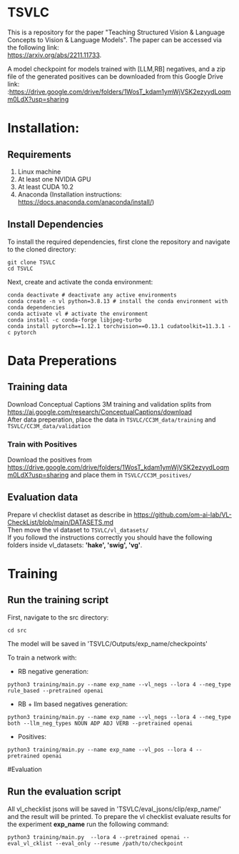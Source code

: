 # TSVLC
This is a repository for the paper "Teaching Structured Vision & Language Concepts to Vision & Language Models". The paper can be accessed via the following link:  
https://arxiv.org/abs/2211.11733.


A model checkpoint for models trained with [LLM,RB] negatives, and a zip file of the generated positives can be downloaded from this Google Drive link: :https://drive.google.com/drive/folders/1WosT_kdam1ymWjVSK2ezyydLoqmm0LdX?usp=sharing  

# Installation:
## Requirements
1. Linux machine
1. At least one NVIDIA GPU
1. At least CUDA 10.2
1. Anaconda (Installation instructions: https://docs.anaconda.com/anaconda/install/)
## Install Dependencies
To install the required dependencies, first clone the repository and navigate to the cloned directory:  
```shell script
git clone TSVLC  
cd TSVLC 
```  
Next, create and activate the conda environment:  
```shell script
conda deactivate # deactivate any active environments
conda create -n vl python=3.8.13 # install the conda environment with conda dependencies
conda activate vl # activate the environment
conda install -c conda-forge libjpeg-turbo
conda install pytorch==1.12.1 torchvision==0.13.1 cudatoolkit=11.3.1 -c pytorch
```

# Data Preperations
## Training data
Download Conceptual Captions 3M training and validation splits from https://ai.google.com/research/ConceptualCaptions/download  
After data preperation, place the data in `TSVLC/CC3M_data/training` and `TSVLC/CC3M_data/validation`  

### Train with Positives
Download the positives from https://drive.google.com/drive/folders/1WosT_kdam1ymWjVSK2ezyydLoqmm0LdX?usp=sharing and place them in `TSVLC/CC3M_positives/`  

## Evaluation data
Prepare vl checklist dataset as describe in https://github.com/om-ai-lab/VL-CheckList/blob/main/DATASETS.md  
Then move the vl dataset to `TSVLC/vl_datasets/`  
If you followd the instructions correctly you should have the following folders inside vl_datasets: **'hake', 'swig', 'vg'**. 

# Training

## Run the training script
First, navigate to the src directory:
```shell script
cd src
```
The model will be saved in 'TSVLC/Outputs/exp_name/checkpoints'

To train a network with:
* RB negative generation:
```shell script
python3 training/main.py --name exp_name --vl_negs --lora 4 --neg_type rule_based --pretrained openai
```

* RB + llm based negatives generation:
```shell script
python3 training/main.py --name exp_name --vl_negs --lora 4 --neg_type both --llm_neg_types NOUN ADP ADJ VERB --pretrained openai
```

* Positives:
```shell script
python3 training/main.py --name exp_name --vl_pos --lora 4 --pretrained openai
```

#Evaluation
## Run the evaluation script
All vl_checklist jsons will be saved in 'TSVLC/eval_jsons/clip/exp_name/' and the result will be printed. 
To prepare the vl checklist evaluate results for the experiment **exp_name** run the following command:
```shell script
python3 training/main.py  --lora 4 --pretrained openai --eval_vl_cklist --eval_only --resume /path/to/checkpoint
```
